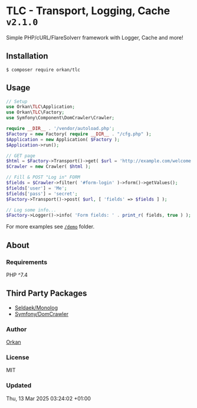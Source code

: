 # TLC - Transport, Logging, Cache `v2.1.0`
Simple PHP/cURL/FlareSolverr framework with Logger, Cache and more!

## Installation
`$ composer require orkan/tlc`

## Usage
```php
// Setup
use Orkan\TLC\Application;
use Orkan\TLC\Factory;
use Symfony\Component\DomCrawler\Crawler;

require __DIR__ . '/vendor/autoload.php';
$Factory = new Factory( require __DIR__ . "/cfg.php" );
$Application = new Application( $Factory );
$Application->run();

// GET page
$html = $Factory->Transport()->get( $url = 'http://example.com/welcome.php' );
$Crawler = new Crawler( $html );

// Fill & POST "Log in" FORM
$fields = $Crawler->filter( '#form-login' )->form()->getValues();
$fields['user'] = 'Me';
$fields['pass'] = 'secret';
$Factory->Transport()->post( $url, [ 'fields' => $fields ] );

// Log some info...
$Factory->Logger()->info( 'Form fields: ' . print_r( fields, true ) );
```

For more examples see [`/demo`](/demo) folder.

## About
### Requirements
PHP  ^7.4

## Third Party Packages
* [Seldaek/Monolog](https://github.com/Seldaek/monolog)
* [Symfony/DomCrawler](https://symfony.com/doc/current/components/dom_crawler.html)

### Author
[Orkan](https://github.com/orkan)

### License
MIT

### Updated
Thu, 13 Mar 2025 03:24:02 +01:00
